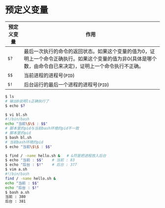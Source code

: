 # 预定义变量



| 预定义变量 | 作用                                                         |
| ---------- | ------------------------------------------------------------ |
| `$?`       | 最后一次执行的命令的返回状态。如果这个变量的值为0，证明上一个命令正确执行。如果这个变量的值为非0(具体是哪个数，由命令自已来决定)，证明上一个命令执行不正确。 |
| `$$`       | 当前进程的进程号(`PID`)                                      |
| `$!`       | 后台运行的最后一个进程的进程号(`PID`)                        |

```bash
$ ls
# 输出0说明ls正确执行了
$ echo $?

$ vi bl.sh
#!/bin/bash
echo "当前\$\$ : $$"
# 脚本里的pid与当前bash环境的pid不一致
# 脚本里的pid
$ bash bl.sh
# 当前bash环境的pid
$ echo "当前\$\$ : $$"

$ find / -name hello.sh &	# &符是把进程放入后台
$ echo "当前 : $$"	# 当前 : 83
$ echo "后台 : $!"	# 后台 : 377
$ vim a.sh
#!/bin/bash
find / -name hello.sh &
echo "当前 : $$"
echo "后台 : $!"
$ bash a.sh
当前 : 380
后台 : 381
```

